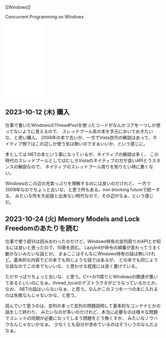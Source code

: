 [[Windows]]

Concurrent Programming on Windows 

<iframe sandbox="allow-popups allow-scripts allow-modals allow-forms allow-same-origin" style="width:120px;height:240px;" marginwidth="0" marginheight="0" scrolling="no" frameborder="0" src="//rcm-fe.amazon-adsystem.com/e/cm?lt1=_blank&bc1=000000&IS2=1&bg1=FFFFFF&fc1=000000&lc1=0000FF&t=karino203-22&language=ja_JP&o=9&p=8&l=as4&m=amazon&f=ifr&ref=as_ss_li_til&asins=B0015DYKI4&linkId=08505da632e1b46a3051e86d49b61fc8"></iframe>

## 2023-10-12 (木) 購入

仕事で書いたWindowsのThreadPoolを使ったコードがなんかコアを一つしか使ってないように見えるので、
スレッドプール系の本を手元においておきたいな、と思い購入。
2008年の本で古いが、一方でVista世代の解説はあって、ネイティブ側ではこの辺しか使う気は無いのでまぁいいか、という感じに。

本としては.NETの本という事になっているが、ネイティブの解説は多く、
この時代のスレッドプールとしてはむしろVistaのネイティブの方が良いAPIとうスタンスの解説なので、
ネイティブのスレッドプール周りを知りたい時に悪くない。

Windowsのこの辺の充実っぷりを理解するのには良いのだけれど、
一方で2008年なのでちょっと古いな、と思う所もある。non blocking futureで統一する、
みたいな所を大前提と出来ない時代なので、その辺がなぁ、という感じだ。

## 2023-10-24 (火) Memory Models and Lock Freedomのあたりを読む

仕事で使う部分は読みおわったのだけど、Windows特有の並列周りのAPIとか知るには良いと思ったので、10章を読む。
LazyInitが命令の順番が変わってうまく動かないみたいな話とか。
まぁここはそんなにWindows特有の話は無いけれど。基本的な内容でどの本でも同じような話ではあるが、
どの本でも同じような話なのでこの本でもいいな、と思わせる程度には良く書けている。

ただやっぱりちょっと古いな、と思う。C++の11周りとWIndowsの関連が書いてあるといいのになぁ。thread_localのデストラクタがどうなっているかとか。
なお、.NETの話はいらないなぁ、と思う。なんかこの２つを一つの本に入れるのは失敗なんじゃないかな、と思う。

読んでいて思うのは、並列の本って並列の問題説明して基本的なコンテナとかの話をして終わり、
みたいなのが多いのだけれど、本当に必要なのは様々な問題でスレッドの同期が必要になってしまう問題をどう無くすか、
みたいなノウハウなんじゃないかなぁ。
少なくとも自分が求めているのはそういうのなんだよなぁ。

